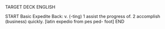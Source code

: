 TARGET DECK
ENGLISH

START
Basic
Expedite
Back: v. (-ting) 1 assist the progress of. 2 accomplish (business) quickly. [latin expedio from pes ped- foot]
END
